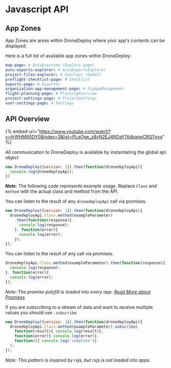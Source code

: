 # Javascript API

## App Zones

App Zones are areas within DroneDeploy where your app's contents can be displayed.

Here is a full list of available app zones within DroneDeploy:

```yaml
map-page: # DataOverview (Explore page)
auto-exports-explorer: # AutoExportsExplorer
project-files-explorer: # Overlays (modal)
preflight-checklist-page: # Checklist
exports-page: # Exporter
organization-app-management-page: # OrgAppManagement
flight-planning-page: # PlanningOverview
project-settings-page: # ProjectSettings
user-settings-page: # Settings
```

## API Overview

{% embed url="https://www.youtube.com/watch?v=ilrWHM95DY0&index=3&list=PLqOge_z8yN2EJ4ftDaY1XdbaneCRQTnvq" %}

All communication to DroneDeploy is available by instantiating the global api object

```javascript
new DroneDeploy({version: 1}).then(function(dronedeployApi){
  console.log(dronedeployApi);
})
```

_**Note**_: The following code represents example usage. Replace `Class` and `method` with the actual class and method from the API.

You can listen to the result of any `dronedeployApi` call via promises.

```javascript
new DroneDeploy({version: 1}).then(function(dronedeployApi){
  dronedeployApi.Class.method(exampleParameter)
    .then(function(response){
      console.log(response);
    }, function(error){
      console.log(error);
    });
});
```

You can listen to the result of any call via promises.

```javascript
dronedeployApi.Class.method(exampleParameter).then(function(response){
  console.log(response);
}, function(error){
  console.log(error);
});
```

_Note: The promise polyfill is loaded into every app._ [_Read More about Promises_](https://developer.mozilla.org/en-US/docs/Web/JavaScript/Reference/Global\_Objects/Promise)

If you are subscribing to a stream of data and want to receive multiple values you should use `.subscribe`.

```javascript
new DroneDeploy({version: 1}).then(function(dronedeployApi){
  dronedeployApi.Class.method(exampleParameter).subscribe(
    function(result){ console.log(result)},
    function(error){ console.log(error)},
    function(){ console.log('complete')}
  ); 
});
```

_Note: This pattern is inspired by rxjs, but rxjs is not loaded into apps._
